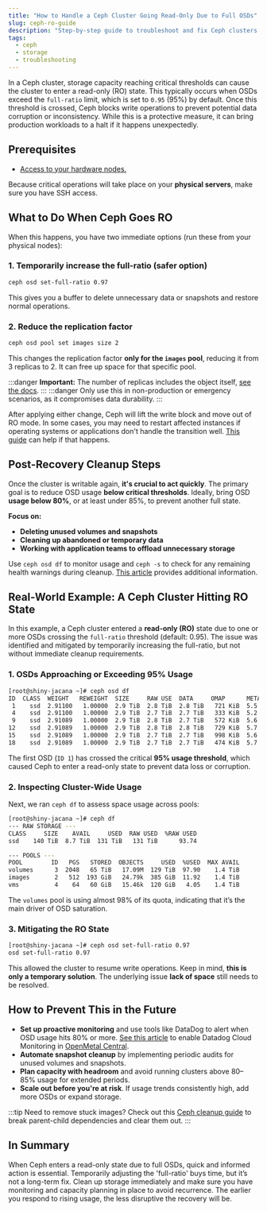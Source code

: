 ```yaml
---
title: "How to Handle a Ceph Cluster Going Read-Only Due to Full OSDs"
slug: ceph-ro-guide
description: "Step-by-step guide to troubleshoot and fix Ceph clusters that enter read-only mode due to full OSDs."
tags:
  - ceph
  - storage
  - troubleshooting
---
```

In a Ceph cluster, storage capacity reaching critical thresholds can cause the cluster to enter a read-only (RO) state. This typically occurs when OSDs exceed the `full-ratio` limit, which is set to `0.95` (95%) by default. Once this threshold is crossed, Ceph blocks write operations to prevent potential data corruption or inconsistency. While this is a protective measure, it can bring production workloads to a halt if it happens unexpectedly.

## Prerequisites
* [Access to your hardware nodes.](https://openmetal.io/docs/manuals/openmetal-central/how-to-add-ssh-keys-in-openmetal-central)

Because critical operations will take place on your **physical servers**, make sure you have SSH access.

## What to Do When Ceph Goes RO

When this happens, you have two immediate options (run these from your physical nodes):
### 1. Temporarily increase the full-ratio (safer option)

```bash
ceph osd set-full-ratio 0.97
```
This gives you a buffer to delete unnecessary data or snapshots and restore normal operations.

### 2. Reduce the replication factor
```bash
ceph osd pool set images size 2
```
This changes the replication factor **only for the `images` pool**, reducing it from 3 replicas to 2. It can free up space for that specific pool.

:::danger
**Important:** The number of replicas includes the object itself, [see the docs](https://docs.ceph.com/en/mimic/rados/operations/pools/#set-the-number-of-object-replicas).
:::
:::danger
Only use this in non-production or emergency scenarios, as it compromises data durability.
:::


After applying either change, Ceph will lift the write block and move out of RO mode.
In some cases, you may need to restart affected instances if operating systems or applications don't handle the transition well. [This guide](https://openmetal.io/docs/manuals/tutorials/recoveraninstance) can help if that happens.
## Post-Recovery Cleanup Steps

Once the cluster is writable again, **it's crucial to act quickly**. The primary goal is to reduce OSD usage **below critical thresholds**. Ideally, bring OSD **usage below 80%**, or at least under 85%, to prevent another full state.

**Focus on:**
* **Deleting unused volumes and snapshots**
* **Cleaning up abandoned or temporary data**
* **Working with application teams to offload unnecessary storage**

Use `ceph osd df` to monitor usage and `ceph -s` to check for any remaining health warnings during cleanup. [This article](https://openmetal.io/docs/manuals/operators-manual/day-2/check-ceph-status-disk-usage#check-ceph-status) provides additional information.

## Real-World Example: A Ceph Cluster Hitting RO State

In this example, a Ceph cluster entered a **read-only (RO)** state due to one or more OSDs crossing the `full-ratio` threshold (default: 0.95). The issue was identified and mitigated by temporarily increasing the full-ratio, but not without immediate cleanup requirements.

### 1. OSDs Approaching or Exceeding 95% Usage

```bash
[root@shiny-jacana ~]# ceph osd df
ID  CLASS  WEIGHT   REWEIGHT  SIZE     RAW USE  DATA     OMAP      META     AVAIL    %USE   VAR   PGS  STATUS
 1    ssd  2.91100   1.00000  2.9 TiB  2.8 TiB  2.8 TiB   721 KiB  5.5 GiB  149 GiB  95.01  1.01  135      up
 4    ssd  2.91100   1.00000  2.9 TiB  2.7 TiB  2.7 TiB   333 KiB  5.2 GiB  166 GiB  94.43  1.01  134      up
 9    ssd  2.91089   1.00000  2.9 TiB  2.8 TiB  2.7 TiB   572 KiB  5.6 GiB  163 GiB  94.53  1.01  129      up
12    ssd  2.91089   1.00000  2.9 TiB  2.8 TiB  2.8 TiB   729 KiB  5.7 GiB  157 GiB  94.72  1.01  130      up
15    ssd  2.91089   1.00000  2.9 TiB  2.7 TiB  2.7 TiB   998 KiB  5.6 GiB  169 GiB  94.35  1.01  126      up
18    ssd  2.91089   1.00000  2.9 TiB  2.7 TiB  2.7 TiB   474 KiB  5.7 GiB  198 GiB  93.35  1.00  126      up
```

The first OSD (`ID 1`) has crossed the critical **95% usage threshold**, which caused Ceph to enter a read-only state to prevent data loss or corruption.

### 2. Inspecting Cluster-Wide Usage
Next, we ran `ceph df` to assess space usage across pools:
```bash
[root@shiny-jacana ~]# ceph df
--- RAW STORAGE ---
CLASS     SIZE    AVAIL     USED  RAW USED  %RAW USED
ssd    140 TiB  8.7 TiB  131 TiB   131 TiB      93.74

--- POOLS ---
POOL        ID   PGS   STORED  OBJECTS     USED  %USED  MAX AVAIL
volumes      3  2048   65 TiB   17.09M  129 TiB  97.90    1.4 TiB
images       2   512  193 GiB   24.79k  385 GiB  11.92    1.4 TiB
vms          4    64   60 GiB   15.46k  120 GiB   4.05    1.4 TiB
```
The `volumes` pool is using almost 98% of its quota, indicating that it’s the main driver of OSD saturation.

### 3. Mitigating the RO State

```bash
[root@shiny-jacana ~]# ceph osd set-full-ratio 0.97
osd set-full-ratio 0.97
```
This allowed the cluster to resume write operations. Keep in mind, **this is only a temporary solution**. The underlying issue **lack of space** still needs to be resolved.

## How to Prevent This in the Future

* **Set up proactive monitoring** and use tools like DataDog to alert when OSD usage hits 80% or more. [See this article](https://openmetal.io/docs/manuals/openmetal-central/enable-datadog-monitoring) to enable Datadog Cloud Monitoring in [OpenMetal Central](https://openmetal.io/platform/openmetal-central-cloud-portal/).
* **Automate snapshot cleanup** by implementing periodic audits for unused volumes and snapshots.
* **Plan capacity with headroom** and avoid running clusters above 80–85% usage for extended periods.
* **Scale out before you're at risk**. If usage trends consistently high, add more OSDs or expand storage.

:::tip
Need to remove stuck images? Check out this [Ceph cleanup guide](https://openmetal.io/docs/manuals/tutorials/ceph-dependencies) to break parent-child dependencies and clear them out.
:::

## In Summary

When Ceph enters a read-only state due to full OSDs, quick and informed action is essential. Temporarily adjusting the 'full-ratio' buys time, but it’s not a long-term fix. Clean up storage immediately and make sure you have monitoring and capacity planning in place to avoid recurrence. The earlier you respond to rising usage, the less disruptive the recovery will be.
